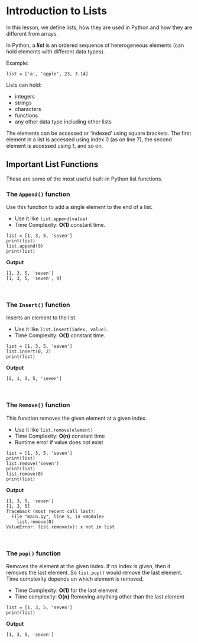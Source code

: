 # Introduction to Lists
In this lesson, we define lists, how they are used in Python and how they are different from arrays.

In Python, a ***list*** is an ordered sequence of heterogeneous elements (can hold elements with different data types).

Example:
```
list = ['a', 'apple', 23, 3.14]
```

Lists can hold:
- integers
- strings
- characters
- functions
- any other data type including other lists

The elements can be accessed or ‘indexed’ using square brackets. The first element in a list is accessed using index 0 (as on line 7), the second element is accessed using 1, and so on.

## Important List Functions
These are some of the most useful built-in Python list functions.

### The ``` Append() ``` function
Use this function to add a single element to the end of a list.
- Use it like ```list.append(value)```
- Time Complexity: **O(1)** constant time.
```
list = [1, 3, 5, 'seven']
print(list)
list.append(9)
print(list)
```
**Output**
```
[1, 3, 5, 'seven']
[1, 3, 5, 'seven', 9]
```
<br />

### The ``` Insert() ``` function
Inserts an element to the list.
- Use it like ```list.insert(index, value)```.
- Time Complexity: **O(1)** constant time.
```
list = [1, 3, 5, 'seven']
list.insert(0, 2)
print(list)
```
**Output**
```
[2, 1, 3, 5, 'seven']
```
<br />

### The ``` Remove() ``` function
This function removes the given element at a given index.
- Use it like ```list.remove(element)```
- Time Complexity: **O(n)** constant time
- Runtime error if value does not exist

```
list = [1, 3, 5, 'seven']
print(list)
list.remove('seven')
print(list)
list.remove(0)
print(list)
```

**Output**
```
[1, 3, 5, 'seven']
[1, 3, 5]
Traceback (most recent call last):
  File "main.py", line 5, in <module>
    list.remove(0)
ValueError: list.remove(x): x not in list
```
<br />

### The ``` pop() ``` function
Removes the element at the given index. If no index is given, then it removes the last element. So ```list.pop()``` would remove the last element. Time complexity depends on which element is removed.
- Time Complexity: **O(1)** for the last element
- Time complexity: **O(n)** Removing anything other than the last element

```
list = [1, 3, 5, 'seven']
print(list)
```

**Output**
```
[1, 3, 5, 'seven']
```



